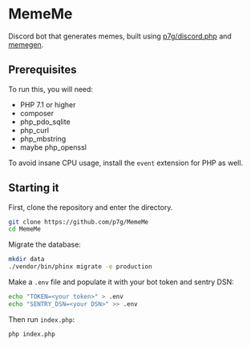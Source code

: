 # MemeMe

Discord bot that generates memes, built using [p7g/discord.php](https://github.com/p7g/discord.php) and [memegen](https://github.com/jacebrowning/memegen).

## Prerequisites

To run this, you will need:
- PHP 7.1 or higher
- composer
- php_pdo_sqlite
- php_curl
- php_mbstring
- maybe php_openssl

To avoid insane CPU usage, install the `event` extension for PHP as well.

## Starting it

First, clone the repository and enter the directory.
```bash
git clone https://github.com/p7g/MemeMe
cd MemeMe
```

Migrate the database:
```bash
mkdir data
./vendor/bin/phinx migrate -e production
```

Make a `.env` file and populate it with your bot token and sentry DSN:
```bash
echo "TOKEN=<your token>" > .env
echo "SENTRY_DSN=<your DSN>" >> .env
```

Then run `index.php`:
```bash
php index.php
```
